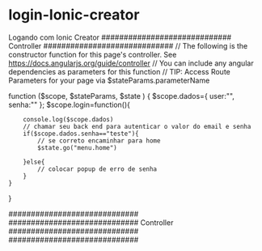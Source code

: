 # login-Ionic-creator

Logando com Ionic Creator 
#############################
                              Controller 
                              #############################
// The following is the constructor function for this page's controller. See https://docs.angularjs.org/guide/controller
// You can include any angular dependencies as parameters for this function
// TIP: Access Route Parameters for your page via $stateParams.parameterName

function ($scope, $stateParams, $state ) {
 $scope.dados={
     user:"",
     senha:"" 
 };
    $scope.login=function(){
        
        console.log($scope.dados)
        // chamar seu back end para autenticar o valor do email e senha
        if($scope.dados.senha=="teste"){
            // se correto encaminhar para home
            $state.go("menu.home")
    
        }else{
            // colocar popup de erro de senha
        }
    }

}

#############################
############################# Controller 
                              #############################
#############################
